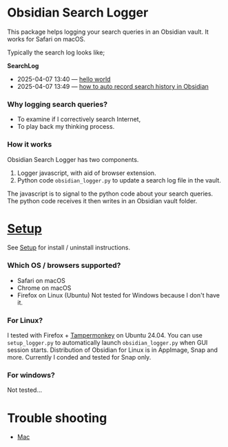 # Obsidian Search Logger

This package helps logging your search queries in an Obsidian vault. It works for Safari on macOS.

Typically the search log looks like;

  **SearchLog**
  - 2025-04-07 13:40 — [hello world](https://www.google.com/search?client=safari&rls=en&q=hello+world&ie=UTF-8&oe=UTF-8)
  - 2025-04-07 13:49 — [how to auto record search history in Obsidian](https://www.google.com/search?q=how+to+auto+record+search+history+in+Obsidian)

### Why logging search queries?

- To examine if I correctively search Internet,
- To play back my thinking process.
### How it works

Obsidian Search Logger has two components.

1. Logger javascript, with aid of browser extension.
2. Python code `obsidian_logger.py` to update a search log file in the vault.

The javascript is to signal to the python code about your search queries. 
The python code receives it then writes in an Obsidian vault folder.

# [Setup](Docs/Setup.md)

See [Setup](Docs/Setup.md) for install / uninstall instructions.
###  Which OS / browsers supported?

- Safari on macOS
- Chrome on macOS
- Firefox on Linux (Ubuntu)
Not tested for Windows because I don't have it.

### For Linux?

I tested with Firefox + [Tampermonkey](https://www.tampermonkey.net) on Ubuntu 24.04. You can use `setup_logger.py` to automatically launch `obsidian_logger.py` when GUI session starts.
Distribution of Obsidian for Linux is in AppImage, Snap and more. Currently I conded and tested for Snap only.

### For windows?

Not tested...

# Trouble shooting
- [Mac](<Docs/Trouble shooting - macOS.md>)

